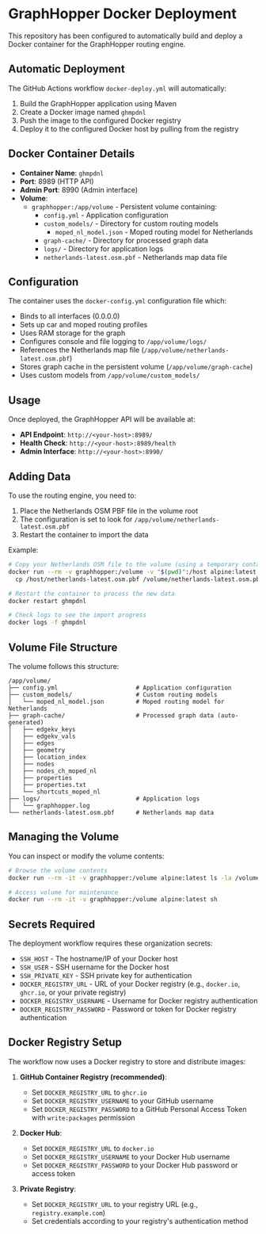 # GraphHopper Docker Deployment

This repository has been configured to automatically build and deploy a Docker container for the GraphHopper routing engine.

## Automatic Deployment

The GitHub Actions workflow `docker-deploy.yml` will automatically:

1. Build the GraphHopper application using Maven
2. Create a Docker image named `ghmpdnl`
3. Push the image to the configured Docker registry
4. Deploy it to the configured Docker host by pulling from the registry

## Docker Container Details

- **Container Name**: `ghmpdnl`
- **Port**: 8989 (HTTP API)
- **Admin Port**: 8990 (Admin interface)
- **Volume**: 
  - `graphhopper:/app/volume` - Persistent volume containing:
    - `config.yml` - Application configuration
    - `custom_models/` - Directory for custom routing models
      - `moped_nl_model.json` - Moped routing model for Netherlands
    - `graph-cache/` - Directory for processed graph data
    - `logs/` - Directory for application logs
    - `netherlands-latest.osm.pbf` - Netherlands map data file

## Configuration

The container uses the `docker-config.yml` configuration file which:
- Binds to all interfaces (0.0.0.0)
- Sets up car and moped routing profiles
- Uses RAM storage for the graph
- Configures console and file logging to `/app/volume/logs/`
- References the Netherlands map file (`/app/volume/netherlands-latest.osm.pbf`)
- Stores graph cache in the persistent volume (`/app/volume/graph-cache`)
- Uses custom models from `/app/volume/custom_models/`

## Usage

Once deployed, the GraphHopper API will be available at:
- **API Endpoint**: `http://<your-host>:8989/`
- **Health Check**: `http://<your-host>:8989/health`
- **Admin Interface**: `http://<your-host>:8990/`

## Adding Data

To use the routing engine, you need to:

1. Place the Netherlands OSM PBF file in the volume root
2. The configuration is set to look for `/app/volume/netherlands-latest.osm.pbf`
3. Restart the container to import the data

Example:
```bash
# Copy your Netherlands OSM file to the volume (using a temporary container)
docker run --rm -v graphhopper:/volume -v "$(pwd)":/host alpine:latest \
  cp /host/netherlands-latest.osm.pbf /volume/netherlands-latest.osm.pbf

# Restart the container to process the new data
docker restart ghmpdnl

# Check logs to see the import progress
docker logs -f ghmpdnl
```

## Volume File Structure

The volume follows this structure:
```
/app/volume/
├── config.yml                      # Application configuration
├── custom_models/                  # Custom routing models
│   └── moped_nl_model.json         # Moped routing model for Netherlands
├── graph-cache/                    # Processed graph data (auto-generated)
│   ├── edgekv_keys
│   ├── edgekv_vals
│   ├── edges
│   ├── geometry
│   ├── location_index
│   ├── nodes
│   ├── nodes_ch_moped_nl
│   ├── properties
│   ├── properties.txt
│   └── shortcuts_moped_nl
├── logs/                           # Application logs
│   └── graphhopper.log
└── netherlands-latest.osm.pbf      # Netherlands map data
```

## Managing the Volume

You can inspect or modify the volume contents:

```bash
# Browse the volume contents
docker run --rm -it -v graphhopper:/volume alpine:latest ls -la /volume

# Access volume for maintenance
docker run --rm -it -v graphhopper:/volume alpine:latest sh
```

## Secrets Required

The deployment workflow requires these organization secrets:
- `SSH_HOST` - The hostname/IP of your Docker host
- `SSH_USER` - SSH username for the Docker host
- `SSH_PRIVATE_KEY` - SSH private key for authentication
- `DOCKER_REGISTRY_URL` - URL of your Docker registry (e.g., `docker.io`, `ghcr.io`, or your private registry)
- `DOCKER_REGISTRY_USERNAME` - Username for Docker registry authentication
- `DOCKER_REGISTRY_PASSWORD` - Password or token for Docker registry authentication

## Docker Registry Setup

The workflow now uses a Docker registry to store and distribute images:

1. **GitHub Container Registry (recommended)**:
   - Set `DOCKER_REGISTRY_URL` to `ghcr.io`
   - Set `DOCKER_REGISTRY_USERNAME` to your GitHub username
   - Set `DOCKER_REGISTRY_PASSWORD` to a GitHub Personal Access Token with `write:packages` permission

2. **Docker Hub**:
   - Set `DOCKER_REGISTRY_URL` to `docker.io`
   - Set `DOCKER_REGISTRY_USERNAME` to your Docker Hub username
   - Set `DOCKER_REGISTRY_PASSWORD` to your Docker Hub password or access token

3. **Private Registry**:
   - Set `DOCKER_REGISTRY_URL` to your registry URL (e.g., `registry.example.com`)
   - Set credentials according to your registry's authentication method